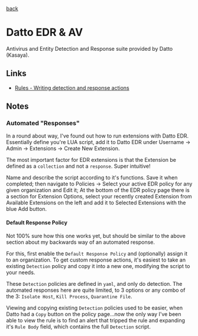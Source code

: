 [back](../README.md)  
# Datto EDR & AV

Antivirus and Entity Detection and Response suite provided by Datto (Kasaya).

## Links

- [Rules - Writing detection and response actions](./Rules.md)

## Notes

### Automated "Responses" 

In a round about way, I've found out how to run extensions with Datto EDR. Essentially define you're LUA script, add it to Datto EDR under Username -> Admin -> Extensions -> Create New Extension. 

The most important factor for EDR extensions is that the Extension be defined as a `collection` and not a `response`. Super intuitive! 

Name and describe the script according to it's functions. Save it when completed; then navigate to Policies -> Select your active EDR policy for any given organization and Edit it; At the bottom of the EDR policy page there is a section for Extension Options, select your recently created Extension from Available Extensions on the left and add it to Selected Extensions with the blue Add button.  

#### Default Response Policy

Not 100% sure how this one works yet, but should be similar to the above section about my backwards way of an automated response. 

For this, first enable the `Default Response Policy` and (optionally) assign it to an organization. To get custom response actions, it's easiest to take an existing `Detection` policy and copy it into a new one, modifying the script to your needs. 

These `Detection` policies are defined in `yaml`, and only do detection. The automated responses here are quite limited, to 3 options or any combo of the 3: `Isolate Host`, `Kill Process`, `Quarantine File`. 

Viewing and copying existing `Detection` policies used to be easier, when Datto had a `Copy` button on the policy page...now the only way I've been able to view the rule is to find an alert that tripped the rule and expanding it's `Rule Body` field, which contains the full `Detection` script. 
